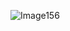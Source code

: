 ![Image156](https://user-images.githubusercontent.com/47540320/113693119-e3e74e80-96eb-11eb-83c3-61c2935622a2.gif)
